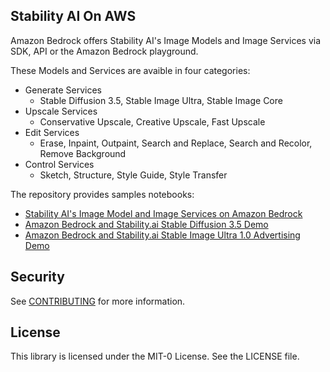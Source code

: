 ## Stability AI On AWS 

Amazon Bedrock offers Stability AI's Image Models and Image Services via SDK, API or the Amazon Bedrock playground. 

These Models and Services are avaible in four categories:

- Generate Services
    - Stable Diffusion 3.5, Stable Image Ultra, Stable Image Core
- Upscale Services
    - Conservative Upscale, Creative Upscale, Fast Upscale
- Edit Services
    - Erase, Inpaint, Outpaint, Search and Replace, Search and Recolor, Remove Background 
- Control Services
    - Sketch, Structure, Style Guide, Style Transfer

The repository provides samples notebooks:

- [Stability AI's Image Model and Image Services on Amazon Bedrock](./stable-image-services/stability-AI-stable-image-services-sample-notebook.ipynb)
- [Amazon Bedrock and Stability.ai Stable Diffusion 3.5 Demo](./stablediffusion-game-demo/bedrock_SD3_game_demo.ipynb)
- [Amazon Bedrock and Stability.ai Stable Image Ultra 1.0 Advertising Demo](./stablediffusion-ad-demo/bedrock_SD3_adblog_demo-mna.ipynb)



## Security

See [CONTRIBUTING](CONTRIBUTING.md#security-issue-notifications) for more information.

## License

This library is licensed under the MIT-0 License. See the LICENSE file.

